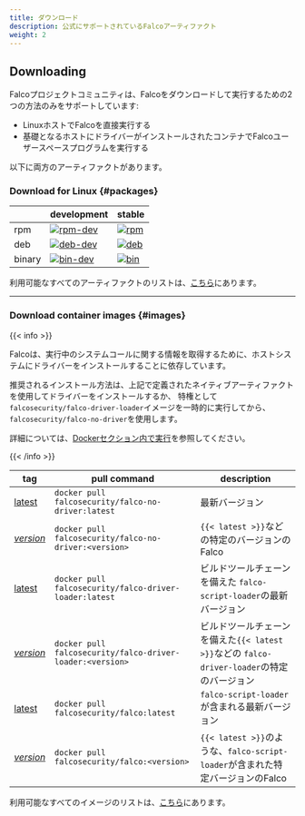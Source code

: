 ```yaml
---
title: ダウンロード
description: 公式にサポートされているFalcoアーティファクト
weight: 2
---
```


## Downloading

Falcoプロジェクトコミュニティは、Falcoをダウンロードして実行するための2つの方法のみをサポートしています:

 - LinuxホストでFalcoを直接実行する
 - 基礎となるホストにドライバーがインストールされたコンテナでFalcoユーザースペースプログラムを実行する
 
以下に両方のアーティファクトがあります。


### Download for Linux {#packages}

|        | development                                                                                                                 | stable                                                                                                              |
|--------|-----------------------------------------------------------------------------------------------------------------------------|---------------------------------------------------------------------------------------------------------------------|
| rpm    | [![rpm-dev](https://img.shields.io/bintray/v/falcosecurity/rpm-dev/falco?label=Falco&color=%2300aec7&style=flat-square)][1] | [![rpm](https://img.shields.io/bintray/v/falcosecurity/rpm/falco?label=Falco&color=%23005763&style=flat-square)][2] |
| deb    | [![deb-dev](https://img.shields.io/bintray/v/falcosecurity/deb-dev/falco?label=Falco&color=%2300aec7&style=flat-square)][3] | [![deb](https://img.shields.io/bintray/v/falcosecurity/deb/falco?label=Falco&color=%23005763&style=flat-square)][4] |
| binary | [![bin-dev](https://img.shields.io/bintray/v/falcosecurity/bin-dev/falco?label=Falco&color=%2300aec7&style=flat-square)][5] | [![bin](https://img.shields.io/bintray/v/falcosecurity/bin/falco?label=Falco&color=%23005763&style=flat-square)][6] |

利用可能なすべてのアーティファクトのリストは、[こちら](https://bintray.com/falcosecurity)にあります。

---

### Download container images {#images}

{{< info >}}

Falcoは、実行中のシステムコールに関する情報を取得するために、ホストシステムにドライバーをインストールすることに依存しています。

推奨されるインストール方法は、上記で定義されたネイティブアーティファクトを使用してドライバーをインストールするか、
特権として `falcosecurity/falco-driver-loader`イメージを一時的に実行してから、`falcosecurity/falco-no-driver`を使用します。

詳細については、[Dockerセクション内で実行](/docs/running#docker)を参照してください。

{{< /info >}}

|tag | pull command | description |
|----|----------|-----------------|
|[latest](https://hub.docker.com/r/falcosecurity/falco-no-driver/tags)| `docker pull falcosecurity/falco-no-driver:latest` | 最新バージョン |
|[*version*](https://hub.docker.com/r/falcosecurity/falco-no-driver/tags)| `docker pull falcosecurity/falco-no-driver:<version>` | `{{< latest >}}`などの特定のバージョンのFalco |
|[latest](https://hub.docker.com/r/falcosecurity/falco-driver-loader/tags)| `docker pull falcosecurity/falco-driver-loader:latest` | ビルドツールチェーンを備えた `falco-script-loader`の最新バージョン |
|[*version*](https://hub.docker.com/r/falcosecurity/falco-driver-loader/tags)| `docker pull falcosecurity/falco-driver-loader:<version>` | ビルドツールチェーンを備えた`{{< latest >}}`などの  `falco-driver-loader`の特定のバージョン |
|[latest](https://hub.docker.com/r/falcosecurity/falco/tags)| `docker pull falcosecurity/falco:latest` | `falco-script-loader`が含まれる最新バージョン |
|[*version*](https://hub.docker.com/r/falcosecurity/falco/tags)| `docker pull falcosecurity/falco:<version>` |  `{{< latest >}}`のような、`falco-script-loader`が含まれた特定バージョンのFalco |

利用可能なすべてのイメージのリストは、[こちら](https://github.com/falcosecurity/falco/tree/master/docker)にあります。

[1]: https://dl.bintray.com/falcosecurity/rpm-dev
[2]: https://dl.bintray.com/falcosecurity/rpm
[3]: https://dl.bintray.com/falcosecurity/deb-dev/stable
[4]: https://dl.bintray.com/falcosecurity/deb/stable
[5]: https://dl.bintray.com/falcosecurity/bin-dev/x86_64
[6]: https://dl.bintray.com/falcosecurity/bin/x86_64